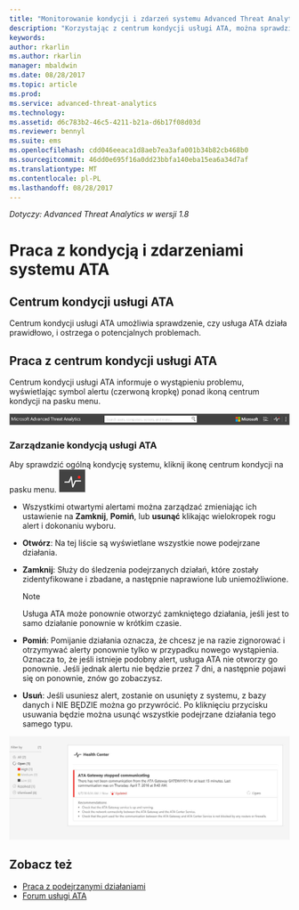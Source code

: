 ```yaml
---
title: "Monitorowanie kondycji i zdarzeń systemu Advanced Threat Analytics | Microsoft Docs"
description: "Korzystając z centrum kondycji usługi ATA, można sprawdzić, czy usługa ATA działa prawidłowo, otrzymywać alerty o potencjalnych problemach i wyświetlać zdarzenia systemowe w podglądzie zdarzeń."
keywords: 
author: rkarlin
ms.author: rkarlin
manager: mbaldwin
ms.date: 08/28/2017
ms.topic: article
ms.prod: 
ms.service: advanced-threat-analytics
ms.technology: 
ms.assetid: d6c783b2-46c5-4211-b21a-d6b17f08d03d
ms.reviewer: bennyl
ms.suite: ems
ms.openlocfilehash: cdd046eeaca1d8aeb7ea3afa001b34b82cb468b0
ms.sourcegitcommit: 46dd0e695f16a0dd23bbfa140eba15ea6a34d7af
ms.translationtype: MT
ms.contentlocale: pl-PL
ms.lasthandoff: 08/28/2017
---
```

*Dotyczy: Advanced Threat Analytics w wersji 1.8*


# <a name="working-with-ata-system-health-and-events"></a>Praca z kondycją i zdarzeniami systemu ATA

## <a name="ata-health-center"></a>Centrum kondycji usługi ATA
Centrum kondycji usługi ATA umożliwia sprawdzenie, czy usługa ATA działa prawidłowo, i ostrzega o potencjalnych problemach.

## <a name="working-with-the-ata-health-center"></a>Praca z centrum kondycji usługi ATA
Centrum kondycji usługi ATA informuje o wystąpieniu problemu, wyświetlając symbol alertu (czerwoną kropkę) ponad ikoną centrum kondycji na pasku menu.

![Pasek narzędzi z centrum kondycji usługi ATA oznaczonym czerwoną kropką](media/ATA-Health-Center-Alert-red-dot.png)

### <a name="managing-ata-health"></a>Zarządzanie kondycją usługi ATA
Aby sprawdzić ogólną kondycję systemu, kliknij ikonę centrum kondycji na pasku menu. ![Ikona centrum kondycji usługi ATA](media/ATA-red-dot.png)

-   Wszystkimi otwartymi alertami można zarządzać zmieniając ich ustawienie na **Zamknij**, **Pomiń**, lub **usunąć** klikając wielokropek rogu alert i dokonaniu wyboru.

-   **Otwórz**: Na tej liście są wyświetlane wszystkie nowe podejrzane działania.

-   **Zamknij**: Służy do śledzenia podejrzanych działań, które zostały zidentyfikowane i zbadane, a następnie naprawione lub uniemożliwione.

    > [!NOTE]
    > Usługa ATA może ponownie otworzyć zamkniętego działania, jeśli jest to samo działanie ponownie w krótkim czasie.

-   **Pomiń**: Pomijanie działania oznacza, że chcesz je na razie zignorować i otrzymywać alerty ponownie tylko w przypadku nowego wystąpienia. Oznacza to, że jeśli istnieje podobny alert, usługa ATA nie otworzy go ponownie. Jeśli jednak alertu nie będzie przez 7 dni, a następnie pojawi się on ponownie, znów go zobaczysz.

- **Usuń**: Jeśli usuniesz alert, zostanie on usunięty z systemu, z bazy danych i NIE BĘDZIE można go przywrócić. Po kliknięciu przycisku usuwania będzie można usunąć wszystkie podejrzane działania tego samego typu.



![Obraz problemów w centrum kondycji usługi ATA](media/ATA-Health-Issue.JPG)






## <a name="see-also"></a>Zobacz też

- [Praca z podejrzanymi działaniami](working-with-suspicious-activities.md)
- [Forum usługi ATA](https://social.technet.microsoft.com/Forums/security/home?forum=mata)
